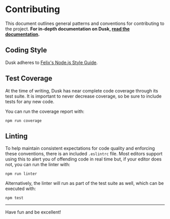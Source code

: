 Contributing
============

This document outlines general patterns and conventions for contributing
to the project. **For in-depth documentation on Dusk,
[read the documentation](doc).**

Coding Style
------------

Dusk adheres to
[Felix's Node.js Style Guide](https://github.com/felixge/node-style-guide).

Test Coverage
-------------

At the time of writing, Dusk has near complete code coverage through
its test suite. It is important to never decrease coverage, so be sure to
include tests for any new code.

You can run the coverage report with:

```
npm run coverage
```

Linting
-------

To help maintain consistent expectations for code quality and enforcing these
conventions, there is an included `.eslintrc` file. Most editors support using
this to alert you of offending code in real time but, if your editor does not,
you can run the linter with:

```
npm run linter
```

Alternatively, the linter will run as part of the test suite as well, which can
be executed with:

```
npm test
```

---

Have fun and be excellent!

